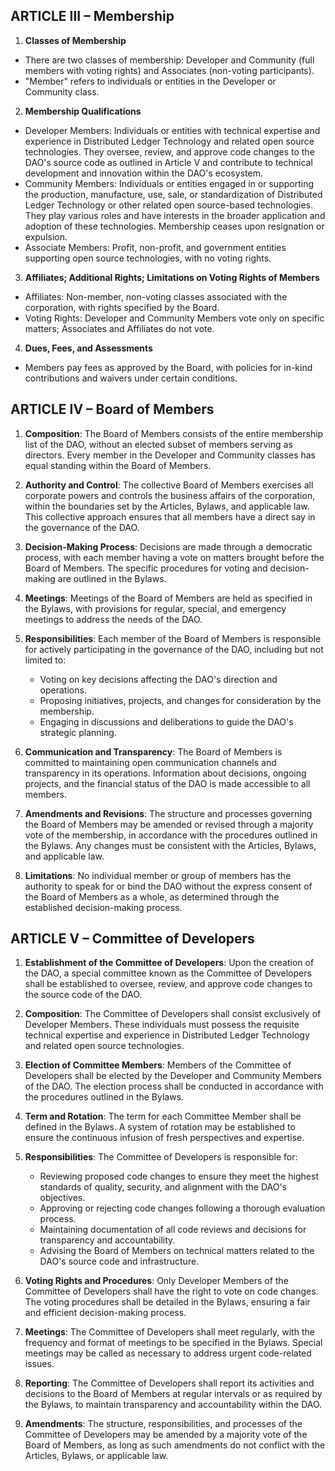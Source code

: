 ## ARTICLE III – Membership

1. **Classes of Membership**
- There are two classes of membership: Developer and Community (full members with voting rights) and Associates (non-voting participants).
- "Member" refers to individuals or entities in the Developer or Community class.

2. **Membership Qualifications**
- Developer Members: Individuals or entities with technical expertise and experience in Distributed Ledger Technology and related open source technologies. They oversee, review, and approve code changes to the DAO's source code as outlined in Article V and contribute to technical development and innovation within the DAO's ecosystem.
- Community Members: Individuals or entities engaged in or supporting the production, manufacture, use, sale, or standardization of Distributed Ledger Technology or other related open source-based technologies. They play various roles and have interests in the broader application and adoption of these technologies. Membership ceases upon resignation or expulsion.
- Associate Members: Profit, non-profit, and government entities supporting open source technologies, with no voting rights.

3. **Affiliates; Additional Rights; Limitations on Voting Rights of Members**
- Affiliates: Non-member, non-voting classes associated with the corporation, with rights specified by the Board.
- Voting Rights: Developer and Community Members vote only on specific matters; Associates and Affiliates do not vote.

4. **Dues, Fees, and Assessments**
- Members pay fees as approved by the Board, with policies for in-kind contributions and waivers under certain conditions.

## ARTICLE IV – Board of Members

1. **Composition**: The Board of Members consists of the entire membership list of the DAO, without an elected subset of members serving as directors. Every member in the Developer and Community classes has equal standing within the Board of Members.

2. **Authority and Control**: The collective Board of Members exercises all corporate powers and controls the business affairs of the corporation, within the boundaries set by the Articles, Bylaws, and applicable law. This collective approach ensures that all members have a direct say in the governance of the DAO.

3. **Decision-Making Process**: Decisions are made through a democratic process, with each member having a vote on matters brought before the Board of Members. The specific procedures for voting and decision-making are outlined in the Bylaws.

4. **Meetings**: Meetings of the Board of Members are held as specified in the Bylaws, with provisions for regular, special, and emergency meetings to address the needs of the DAO.

5. **Responsibilities**: Each member of the Board of Members is responsible for actively participating in the governance of the DAO, including but not limited to:
   - Voting on key decisions affecting the DAO's direction and operations.
   - Proposing initiatives, projects, and changes for consideration by the membership.
   - Engaging in discussions and deliberations to guide the DAO's strategic planning.

6. **Communication and Transparency**: The Board of Members is committed to maintaining open communication channels and transparency in its operations. Information about decisions, ongoing projects, and the financial status of the DAO is made accessible to all members.

7. **Amendments and Revisions**: The structure and processes governing the Board of Members may be amended or revised through a majority vote of the membership, in accordance with the procedures outlined in the Bylaws. Any changes must be consistent with the Articles, Bylaws, and applicable law.

8. **Limitations**: No individual member or group of members has the authority to speak for or bind the DAO without the express consent of the Board of Members as a whole, as determined through the established decision-making process.

## ARTICLE V – Committee of Developers

1. **Establishment of the Committee of Developers**: Upon the creation of the DAO, a special committee known as the Committee of Developers shall be established to oversee, review, and approve code changes to the source code of the DAO.

2. **Composition**: The Committee of Developers shall consist exclusively of Developer Members. These individuals must possess the requisite technical expertise and experience in Distributed Ledger Technology and related open source technologies.

3. **Election of Committee Members**: Members of the Committee of Developers shall be elected by the Developer and Community Members of the DAO. The election process shall be conducted in accordance with the procedures outlined in the Bylaws.

4. **Term and Rotation**: The term for each Committee Member shall be defined in the Bylaws. A system of rotation may be established to ensure the continuous infusion of fresh perspectives and expertise.

5. **Responsibilities**: The Committee of Developers is responsible for:
   - Reviewing proposed code changes to ensure they meet the highest standards of quality, security, and alignment with the DAO's objectives.
   - Approving or rejecting code changes following a thorough evaluation process.
   - Maintaining documentation of all code reviews and decisions for transparency and accountability.
   - Advising the Board of Members on technical matters related to the DAO's source code and infrastructure.

6. **Voting Rights and Procedures**: Only Developer Members of the Committee of Developers shall have the right to vote on code changes. The voting procedures shall be detailed in the Bylaws, ensuring a fair and efficient decision-making process.

7. **Meetings**: The Committee of Developers shall meet regularly, with the frequency and format of meetings to be specified in the Bylaws. Special meetings may be called as necessary to address urgent code-related issues.

8. **Reporting**: The Committee of Developers shall report its activities and decisions to the Board of Members at regular intervals or as required by the Bylaws, to maintain transparency and accountability within the DAO.

9. **Amendments**: The structure, responsibilities, and processes of the Committee of Developers may be amended by a majority vote of the Board of Members, as long as such amendments do not conflict with the Articles, Bylaws, or applicable law.
